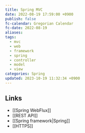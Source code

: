```yaml
---
title: Spring MVC
date: 2022-08-19 17:59:00 +0900
publish: false
fc-calendar: Gregorian Calendar
fc-date: 2022-08-19
aliases: 
tags:
  - mvc
  - web
  - framework
  - spring
  - controller
  - model
  - view
categories: Spring
updated: 2023-10-19 11:32:34 +0900
---
```


## Links

- [[Spring WebFlux]]
- [[REST API]]
- [[Spring framework|Spring]]
- [[HTTPS]]
